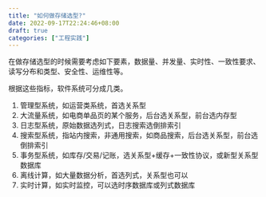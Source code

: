 ```yaml
---
title: "如何做存储选型?"
date: 2022-09-17T22:24:46+08:00
draft: true
categories: ["工程实践"]
---
```


在做存储选型的时候需要考虑如下要素，数据量、并发量、实时性、一致性要求、读写分布和类型、安全性、运维性等。

根据这些指标，软件系统可分成几类。

1. 管理型系统，如运营类系统，首选关系型
2. 大流量系统，如电商单品页的某个服务，后台选关系型，前台选内存型
3. 日志型系统，原始数据选列式，日志搜索选倒排索引
4. 搜索型系统，指站内搜索，非通用搜索，如商品搜索，后台选关系型，前台选倒排索引
5. 事务型系统，如库存/交易/记账，选关系型+缓存+一致性协议，或新型关系型数据库
6. 离线计算，如大量数据分析，首选列式，关系型也可以
7. 实时计算，如实时监控，可以选时序数据库或列式数据库